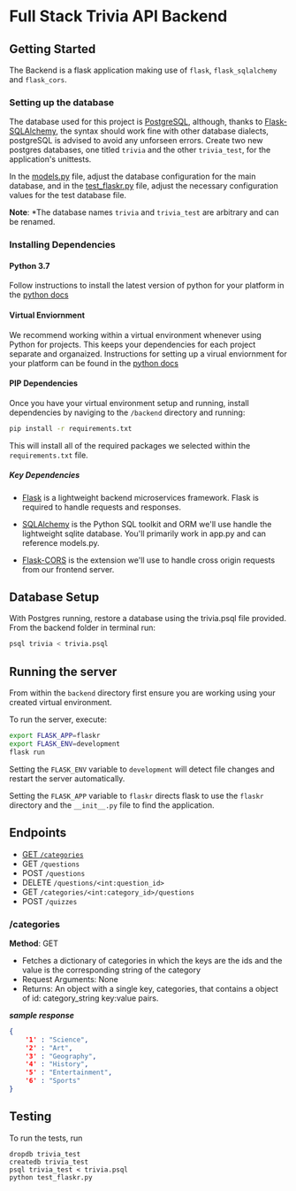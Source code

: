 # Full Stack Trivia API Backend

## Getting Started

The Backend is a flask application making use of `flask`, `flask_sqlalchemy` and `flask_cors`.

### Setting up the database
The database used for this project is [PostgreSQL](https://www.postgresql.org/download/), although, thanks to [Flask-SQLAlchemy](https://flask-sqlalchemy.palletsprojects.com/en/2.x/), the syntax should work fine with other database dialects, postgreSQL is advised to avoid any unforseen errors. 
Create two new postgres databases, one titled `trivia` and the other `trivia_test`, for the application's unittests. 

In the [models.py](models.py) file, adjust the database configuration for the main database, and in the [test_flaskr.py](test_flaskr.py) file, adjust the necessary configuration values for the test database file.

**Note**: *The database names `trivia` and `trivia_test` are arbitrary and can be renamed. 

### Installing Dependencies

#### Python 3.7

Follow instructions to install the latest version of python for your platform in the [python docs](https://docs.python.org/3/using/unix.html#getting-and-installing-the-latest-version-of-python)

#### Virtual Enviornment

We recommend working within a virtual environment whenever using Python for projects. This keeps your dependencies for each project separate and organaized. Instructions for setting up a virual enviornment for your platform can be found in the [python docs](https://packaging.python.org/guides/installing-using-pip-and-virtual-environments/)

#### PIP Dependencies

Once you have your virtual environment setup and running, install dependencies by naviging to the `/backend` directory and running:

```bash
pip install -r requirements.txt
```

This will install all of the required packages we selected within the `requirements.txt` file.

##### Key Dependencies

- [Flask](http://flask.pocoo.org/)  is a lightweight backend microservices framework. Flask is required to handle requests and responses.

- [SQLAlchemy](https://www.sqlalchemy.org/) is the Python SQL toolkit and ORM we'll use handle the lightweight sqlite database. You'll primarily work in app.py and can reference models.py. 

- [Flask-CORS](https://flask-cors.readthedocs.io/en/latest/#) is the extension we'll use to handle cross origin requests from our frontend server. 

## Database Setup
With Postgres running, restore a database using the trivia.psql file provided. From the backend folder in terminal run:
```bash
psql trivia < trivia.psql
```

## Running the server

From within the `backend` directory first ensure you are working using your created virtual environment.

To run the server, execute:

```bash
export FLASK_APP=flaskr
export FLASK_ENV=development
flask run
```

Setting the `FLASK_ENV` variable to `development` will detect file changes and restart the server automatically.

Setting the `FLASK_APP` variable to `flaskr` directs flask to use the `flaskr` directory and the `__init__.py` file to find the application. 

## Endpoints

- [GET `/categories`](https://github.com/cynepton/fsnd-trivia-app/tree/dev/backend#categories)
- GET `/questions`
- POST `/questions`
- DELETE `/questions/<int:question_id>`
- GET `/categories/<int:category_id>/questions`
- POST `/quizzes`

### /categories

**Method**: GET

- Fetches a dictionary of categories in which the keys are the ids and the value is the corresponding string of the category
- Request Arguments: None
- Returns: An object with a single key, categories, that contains a object of id: category_string key:value pairs.

***sample response***
```json
{
    '1' : "Science",
    '2' : "Art",
    '3' : "Geography",
    '4' : "History",
    '5' : "Entertainment",
    '6' : "Sports"
}
```

## Testing
To run the tests, run
```
dropdb trivia_test
createdb trivia_test
psql trivia_test < trivia.psql
python test_flaskr.py
```